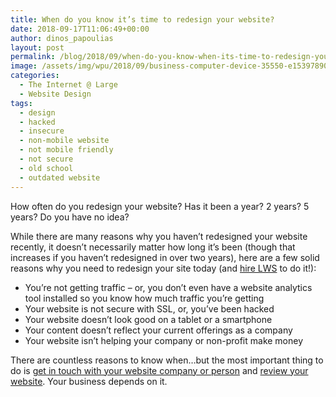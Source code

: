 ```yaml
---
title: When do you know it’s time to redesign your website?
date: 2018-09-17T11:06:49+00:00
author: dinos_papoulias
layout: post
permalink: /blog/2018/09/when-do-you-know-when-its-time-to-redesign-your-website/
image: /assets/img/wpu/2018/09/business-computer-device-35550-e1539789050424.jpg
categories:
  - The Internet @ Large
  - Website Design
tags:
  - design
  - hacked
  - insecure
  - non-mobile website
  - not mobile friendly
  - not secure
  - old school
  - outdated website
---
```

How often do you redesign your website? Has it been a year? 2 years? 5 years? Do you have no idea?

While there are many reasons why you haven&#8217;t redesigned your website recently, it doesn&#8217;t necessarily matter how long it&#8217;s been (though that increases if you haven&#8217;t redesigned in over two years), here are a few solid reasons why you need to redesign your site today (and [hire LWS](/contact) to do it!):

  * You&#8217;re not getting traffic &#8211; or, you don&#8217;t even have a website analytics tool installed so you know how much traffic you&#8217;re getting
  * Your website is not secure with SSL, or, you&#8217;ve been hacked
  * Your website doesn&#8217;t look good on a tablet or a smartphone
  * Your content doesn&#8217;t reflect your current offerings as a company
  * Your website isn&#8217;t helping your company or non-profit make money

There are countless reasons to know when&#8230;but the most important thing to do is [get in touch with your website company or person](https://leadingwebstudio.com/contact/) and [review your website](/services/website-audits-and-strategy). Your business depends on it.
